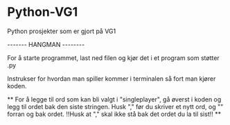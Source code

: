 # Python-VG1
Python prosjekter som er gjort på VG1


------- HANGMAN --------

For å starte programmet, last ned filen og kjør det i et program som støtter .py

Instrukser for hvordan man spiller kommer i terminalen så fort man kjører koden.

** For å legge til ord som kan bli valgt i "singleplayer", gå øverst i koden og legg til ordet bak den siste stringen. Husk "," før du skriver et nytt ord, og "" forran og bak ordet. !!Husk at "," skal ikke stå bak det ordet du la til sist!! **
